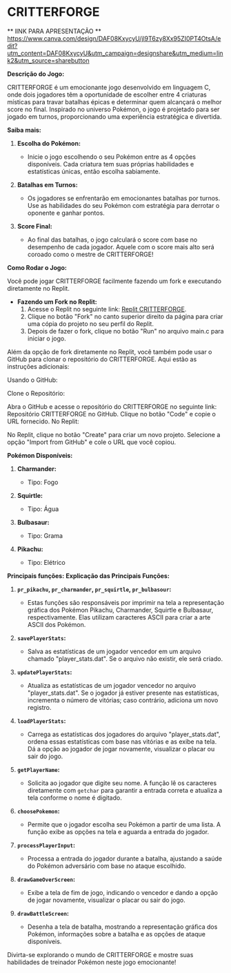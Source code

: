 # CRITTERFORGE


** lINK PARA APRESENTAÇÃO **
https://www.canva.com/design/DAF08KxycyU/jl9T6zy8Xx95ZI0PT4OtsA/edit?utm_content=DAF08KxycyU&utm_campaign=designshare&utm_medium=link2&utm_source=sharebutton

**Descrição do Jogo:**

CRITTERFORGE é um emocionante jogo desenvolvido em linguagem C, onde dois jogadores têm a oportunidade de escolher entre 4 criaturas místicas para travar batalhas épicas e determinar quem alcançará o melhor score no final. Inspirado no universo Pokémon, o jogo é projetado para ser jogado em turnos, proporcionando uma experiência estratégica e divertida.

**Saiba mais:**

1. **Escolha do Pokémon:**
   - Inicie o jogo escolhendo o seu Pokémon entre as 4 opções disponíveis. Cada criatura tem suas próprias habilidades e estatísticas únicas, então escolha sabiamente.

2. **Batalhas em Turnos:**
   - Os jogadores se enfrentarão em emocionantes batalhas por turnos. Use as habilidades do seu Pokémon com estratégia para derrotar o oponente e ganhar pontos.

3. **Score Final:**
   - Ao final das batalhas, o jogo calculará o score com base no desempenho de cada jogador. Aquele com o score mais alto será coroado como o mestre de CRITTERFORGE!

**Como Rodar o Jogo:**

Você pode jogar CRITTERFORGE facilmente fazendo um fork e executando diretamente no Replit.

- **Fazendo um Fork no Replit:**
  1. Acesse o Replit no seguinte link: [Replit CRITTERFORGE](https://replit.com/@ajls/critterforge).
  2. Clique no botão "Fork" no canto superior direito da página para criar uma cópia do projeto no seu perfil do Replit.
  3. Depois de fazer o fork, clique no botão "Run" no arquivo main.c para iniciar o jogo.
 
  
Além da opção de fork diretamente no Replit, você também pode usar o GitHub para clonar o repositório do CRITTERFORGE. Aqui estão as instruções adicionais:

Usando o GitHub:

Clone o Repositório:

Abra o GitHub e acesse o repositório do CRITTERFORGE no seguinte link: Repositório CRITTERFORGE no GitHub.
Clique no botão "Code" e copie o URL fornecido.
No Replit:

No Replit, clique no botão "Create" para criar um novo projeto.
Selecione a opção "Import from GitHub" e cole o URL que você copiou.

**Pokémon Disponíveis:**
1. **Charmander:**
   - Tipo: Fogo

2. **Squirtle:**
   - Tipo: Água

3. **Bulbasaur:**
   - Tipo: Grama

4. **Pikachu:**
   - Tipo: Elétrico

**Principais funções:**
**Explicação das Principais Funções:**

1. **`pr_pikachu`, `pr_charmander`, `pr_squirtle`, `pr_bulbasour`:**
   - Estas funções são responsáveis por imprimir na tela a representação gráfica dos Pokémon Pikachu, Charmander, Squirtle e Bulbasaur, respectivamente. Elas utilizam caracteres ASCII para criar a arte ASCII dos Pokémon.

2. **`savePlayerStats`:**
   - Salva as estatísticas de um jogador vencedor em um arquivo chamado "player_stats.dat". Se o arquivo não existir, ele será criado.

3. **`updatePlayerStats`:**
   - Atualiza as estatísticas de um jogador vencedor no arquivo "player_stats.dat". Se o jogador já estiver presente nas estatísticas, incrementa o número de vitórias; caso contrário, adiciona um novo registro.


4. **`loadPlayerStats`:**
   - Carrega as estatísticas dos jogadores do arquivo "player_stats.dat", ordena essas estatísticas com base nas vitórias e as exibe na tela. Dá a opção ao jogador de jogar novamente, visualizar o placar ou sair do jogo.

5. **`getPlayerName`:**
   - Solicita ao jogador que digite seu nome. A função lê os caracteres diretamente com `getchar` para garantir a entrada correta e atualiza a tela conforme o nome é digitado.

6. **`choosePokemon`:**
   - Permite que o jogador escolha seu Pokémon a partir de uma lista. A função exibe as opções na tela e aguarda a entrada do jogador.

7. **`processPlayerInput`:**
   - Processa a entrada do jogador durante a batalha, ajustando a saúde do Pokémon adversário com base no ataque escolhido.

8. **`drawGameOverScreen`:**
   - Exibe a tela de fim de jogo, indicando o vencedor e dando a opção de jogar novamente, visualizar o placar ou sair do jogo.

9. **`drawBattleScreen`:**
    - Desenha a tela de batalha, mostrando a representação gráfica dos Pokémon, informações sobre a batalha e as opções de ataque disponíveis.

Divirta-se explorando o mundo de CRITTERFORGE e mostre suas habilidades de treinador Pokémon neste jogo emocionante!
